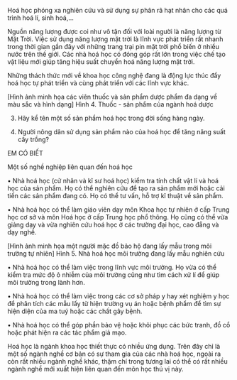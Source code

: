 Hoá học phóng xa nghiên cứu và sử dụng sự phân rã hạt nhân cho các quá trình hoá lí, sinh hoá,...

Nguồn năng lượng được coi như vô tận đối với loài người là năng lượng từ Mặt Trời. Việc sử dụng năng lượng mặt trời là lĩnh vực phát triển rất nhanh trong thời gian gần đây với những trang trại pin mặt trời phổ biến ở nhiều nước trên thế giới. Các nhà hoá học có đóng góp rất lớn trong việc chế tạo vật liệu mới giúp tăng hiệu suất chuyển hoá năng lượng mặt trời.

Những thách thức mới về khoa học công nghệ đang là động lực thúc đẩy hoá học tự phát triển và cùng phát triển với các lĩnh vực khác.

[Hình ảnh minh họa các viên thuốc và sản phẩm dược phẩm đa dạng về màu sắc và hình dạng]
Hình 4. Thuốc - sản phẩm của ngành hoá dược

3. Hãy kể tên một số sản phẩm hoá học trong đời sống hàng ngày.

4. Người nông dân sử dụng sản phẩm nào của hoá học để tăng năng suất cây trồng?

EM CÓ BIẾT

Một số nghề nghiệp liên quan đến hoá học

• Nhà hoá học (cử nhân và kĩ sư hoá học) kiểm tra tính chất vật lí và hoá học của sản phẩm. Họ có thể nghiên cứu để tạo ra sản phẩm mới hoặc cải tiến các sản phẩm đang có. Họ có thể tư vấn, hỗ trợ kĩ thuật về sản phẩm.

• Nhà hoá học có thể làm giáo viên dạy môn Khoa học tự nhiên ở cấp Trung học cơ sở và môn Hoá học ở cấp Trung học phổ thông. Họ cũng có thể vừa giảng dạy và vừa nghiên cứu hoá học ở các trường đại học, cao đẳng và dạy nghề.

[Hình ảnh minh họa một người mặc đồ bảo hộ đang lấy mẫu trong môi trường tự nhiên]
Hình 5. Nhà hoá học môi trường đang lấy mẫu nghiên cứu

• Nhà hoá học có thể làm việc trong lĩnh vực môi trường. Họ vừa có thể kiểm tra mức độ ô nhiễm của môi trường cũng như tìm cách xử lí để giúp môi trường trong lành hơn.

• Nhà hoá học có thể làm việc trong các cơ sở pháp y hay xét nghiệm y học để phân tích các mẫu lấy từ hiện trường vụ án hoặc bệnh phẩm để tìm sự hiện diện của ma tuý hoặc các chất gây bệnh.

• Nhà hoá học có thể góp phần bảo vệ hoặc khôi phục các bức tranh, đồ cổ hoặc phát hiện ra các tác phẩm giả mạo.

Hoá học là ngành khoa học thiết thực có nhiều ứng dụng. Trên đây chỉ là một số ngành nghề cơ bản có sự tham gia của các nhà hoá học, ngoài ra còn rất nhiều ngành nghề khác, thậm chí trong tương lai có thể có rất nhiều ngành nghề mới xuất hiện liên quan đến môn học thú vị này.